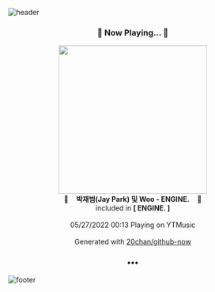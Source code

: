 ![header](https://capsule-render.vercel.app/api?type=wave&height=170&section=header&text=Hi.%20I'm%20SHIFT&fontColor=090707&fontAlignX=45&fontAlignY=65&fontSize=100)

<h3 align="center">🎵 Now Playing... 🎵</h3>
<p align="center">
  <a href="https://music.youtube.com/watch?v=g2m5bVadulM">
    <img width="300" src="https://lh3.googleusercontent.com/QeJD_zH-HZc3TklywNo9mJvjn98noYbEAxiKH7Ns394o02pDwUfnYN-rQAEYuJM-5MFeo_Ux_QhgIHg">
  </a>
  <br>
  🎵&nbsp&nbsp&nbsp <b>박재범(Jay Park) 및 Woo - ENGINE.</b> &nbsp&nbsp&nbsp🎵
  <br>
  included in <b>[ ENGINE. ]</b>
  
  <br />
  <br />
  05/27/2022 00:13 Playing on YTMusic
  <br />
  <br />
  Generated with <a href="https://github.com/20chan/github-now">20chan/github-now</a>
</p>

<h3 align="center">•••</h3>

![footer](https://capsule-render.vercel.app/api?type=wave&height=150&section=footer)
